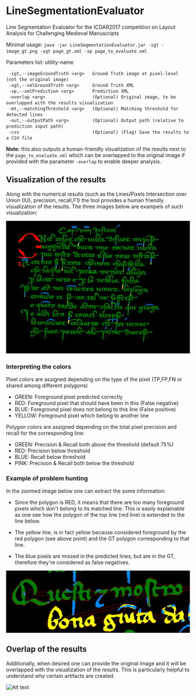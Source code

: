# LineSegmentationEvaluator
Line Segmentation Evaluator for the ICDAR2017 competition on Layout Analysis for Challenging Medieval Manuscripts

Minimal usage: `java -jar LineSegmentationEvaluator.jar -igt -image_gt.png -xgt page_gt.xml -xp page_to_evaluate.xml`

Parameters list: utility-name
```
 -igt,--imageGroundTruth <arg>   Ground Truth image at pixel-level (not the original image)
 -xgt,--xmlGroundTruth <arg>     Ground Truth XML
 -xp,--xmlPrediction <arg>       Prediction XML
 -overlap <arg>                  (Optional) Original image, to be overlapped with the results visualization
 -mt,--matchingThreshold <arg>   (Optional) Matching threshold for detected lines  
 -out,--outputPath <arg>         (Optional) Output path (relative to prediction input path)
 -csv                            (Optional) (Flag) Save the results to a CSV file
 ```

**Note:** this also outputs a human-friendly visualization of the results next to the
 `page_to_evaluate.xml` which can be overlapped to the original image if provided 
 with the parameter `-overlap` to enable deeper analysis. 

## Visualization of the results

Along with the numerical results (such as the Lines/Pixels Intersection over Union (IU), precision, recall,F1) 
the tool provides a human friendly visualization of the results. The three images below are exampels of such visualization:  

![Alt text](examples/example_visualization3.png?raw=true)

### Interpreting the colors

Pixel colors are assigned depending on the type of the pixel (TP,FP,FN or shared among different polygons)

- GREEN: Foreground pixel predicted correctly
- RED: Foreground pixel that should have been in this (False negative)
- BLUE: Foreground pixel does not belong to this line (False positive)
- YELLOW: Foreground pixel which belong to another line

Polygon colors are assigned depending on the total pixel precision and recall for the corresponding line:

- GREEN: Precision & Recall both above the threshold (default 75%)
- RED: Precision below threshold 
- BLUE: Recall below threshold 
- PINK: Precision & Recall both below the threshold


### Example of problem hunting

In the zoomed image below one can extract the some information:
 
- Since the polygon is RED, it means that there are too many foreground pixels which don't belong to its matched line.
This is easily explainable as one see how the polygon of the top line (red line) is extended to the line below. 

- The yellow line, is in fact yellow because considered foreground by the red polygon (see above point) and the GT polygon corresponding to that line.

- The blue pixels are missed in the predicted lines, but are in the GT, therefore they're considered as false negatives.

![Alt text](examples/example_visualization_zoom.png?raw=true)

## Overlap of the results

Additionally, when desired one can provide the original image and it will be overlapped with the visualization of the results.
This is particularly helpful to understand why certain artifacts are created. 

![Alt text](examples/example_overlap.png?raw=true)
